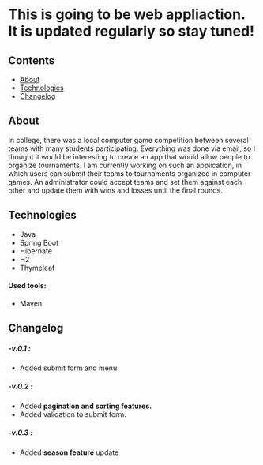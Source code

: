 # This is going to be web appliaction. It is updated regularly so stay tuned!

## Contents
* [About](#About)
* [Technologies](#technologies)
* [Changelog](#Changelog)

## About
In college, there was a local computer game competition between several teams with many students participating. Everything was done via email, so I thought it would be interesting 
to create an app that would allow people to organize tournaments. I am currently working on such an application, in which users can submit their teams to tournaments organized in 
computer games. An administrator could accept teams and set them against each other and update them with wins and losses until the final rounds.


## Technologies
* Java
* Spring Boot
* Hibernate
* H2
* Thymeleaf

#### Used tools:
* Maven


## Changelog

##### -v.0.1 :
- Added submit form and menu.

##### -v.0.2 :
- Added **pagination and sorting features.**
- Added validation to submit form.

##### -v.0.3 :
- Added **season feature** update

